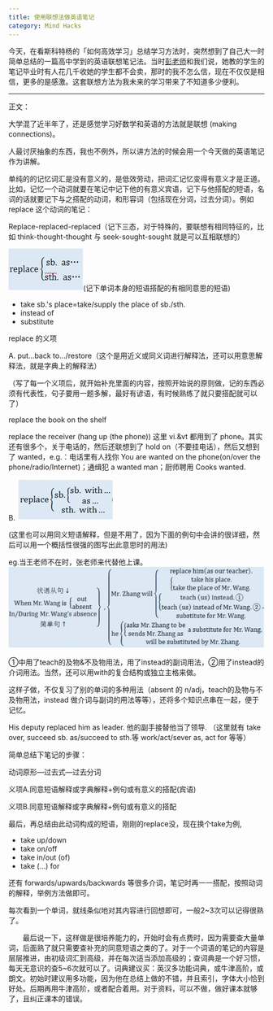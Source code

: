 ```yaml
---
title: 使用联想法做英语笔记
category: Mind Hacks
---
```


今天，在看斯科特杨的「如何高效学习」总结学习方法时，突然想到了自己大一时简单总结的一篇高中学到的英语联想笔记法。当时[彭老师](/2011/11/11/teacher-peng-remarks/)和我们说，她教的学生的笔记毕业时有人花几千收她的学生都不会卖，那时的我不怎么信，现在不仅仅是相信，更多的是感激。这套联想方法为我未来的学习带来了不知道多少便利。

---------

正文：

大学混了近半年了，还是感觉学习好数学和英语的方法就是联想 (making connections)。

人最讨厌抽象的东西，我也不例外，所以讲方法的时候会用一个今天做的英语笔记作为讲解。

单纯的的记忆词汇是没有意义的，是低效劳动，把词汇记忆变得有意义才是正道。比如，记忆一个动词就要在笔记中记下他的有意义宾语，记下与他搭配的短语，名词的话就要记下与之搭配的动词，和形容词（包括现在分词，过去分词）。例如 replace 这个动词的笔记：

Replace-replaced-replaced（记下三态，对于特殊的，要联想有相同特征的，比如 think-thought-thought 与 seek-sought-sought 就是可以互相联想的）

![replace](/assets/images/replace-phrase.jpg)(记下单词本身的短语搭配的有相同意思的短语)

- take sb.'s place=take/supply the place of sb./sth.
- instead of
- substitute

replace 的义项

A. put…back to…/restore（这个是用近义或同义词进行解释法，还可以用意思解释法，就是字典上的解释法）

（写了每一个义项后，就开始补充里面的内容，按照开始说的原则做，记的东西必须有代表性，句子要用一题多解，最好有谚语，有时候熟练了就只要搭配就可以了）

replace the book on the shelf

replace the receiver (hang up (the phone)) 这里 vi.&vt 都用到了 phone。其实还有很多个，关于电话的，然后还联想到了 hold on（不要挂电话），然后又想到了 wanted，e.g.：电话里有人找你 You are wanted on the phone(on/over the phone/radio/Internet)；通缉犯 a wanted man；厨师聘用 Cooks wanted.

B. ![replace](/assets/images/replace-phrase-detail.jpg)

(这里也可以用同义短语解释，但是不用了，因为下面的例句中会讲的很详细，然后可以用一个概括性很强的图写出此意思时的用法)

eg.当王老师不在时，张老师来代替他上课。
![replace](/assets/images/replace-sentence.jpg)

①中用了teach的及物&不及物用法，用了instead的副词用法，②用了instead的介词用法。当然，还可以用with的复合结构或独立主格来做。

这样子做，不仅复习了别的单词的多种用法（absent 的 n/adj，teach的及物与不及物用法，instead 做介词与副词的用法等等），还将多个知识点串在一起，便于记忆。

His deputy replaced him as leader. 他的副手接替他当了领导. （这里就有 take over, succeed sb. as/succeed to sth.等 work/act/sever as, act for 等等）

简单总结下笔记的步骤：

动词原形—过去式—过去分词

义项A.同意短语解释或字典解释+例句或有意义的搭配(宾语)

义项B.同意短语解释或字典解释+例句或有意义的搭配

最后，再总结由此动词构成的短语，刚刚的replace没，现在换个take为例,

- take up/down
- take on/off
- take in/out (of)
- take (...) for

还有 forwards/upwards/backwards 等很多介词，笔记时再一一搭配，按照动词的解释，举例方法做即可。

每次看到一个单词，就线条似地对其内容进行回想即可，一般2~3次可以记得很熟了。

　　最后说一下，这样做是很培养能力的，开始时会有点费时，因为需要查大量单词，后面熟了就只需要查补充的同意短语之类的了。对于一个词语的笔记的内容是层层推进，由初级词汇到高级，并在每次适当添加高级的；查词典是一个好习惯，每天无意识的查5~6次就可以了。词典建议买：英汉多功能词典，或牛津高阶，或朗文。初始时建议用多功能，因为他在总结上做的不错，并且索引，字体大小恰到好处。后期再用牛津高阶，或者配合着用。对于资料，可以不做，做好课本就够了，且纠正课本的错误。
